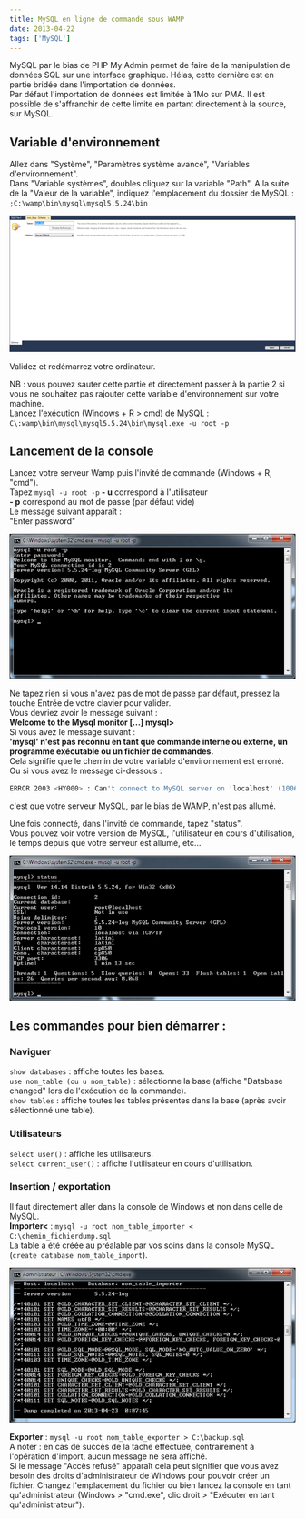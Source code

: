 ```yaml
---
title: MySQL en ligne de commande sous WAMP 
date: 2013-04-22
tags: ['MySQL']
---
```


MySQL par le bias de PHP My Admin permet de faire de la manipulation de données SQL sur une interface graphique. Hélas, cette dernière est en partie bridée dans l'importation de données.  
Par défaut l'importation de données est limitée à 1Mo sur PMA. Il est possible de s'affranchir de cette limite en partant directement à la source, sur MySQL.

## Variable d'environnement

Allez dans "Système", "Paramètres système avancé", "Variables d'environnement".  
Dans "Variable systèmes", doubles cliquez sur la variable "Path". A la suite de la "Valeur de la variable", indiquez l'emplacement du dossier de MySQL :  
`;C:\wamp\bin\mysql\mysql5.5.24\bin`

![](./img/news/mysql-workbench/mysql-workbench_img_3.jpg)

Validez et redémarrez votre ordinateur.

NB : vous pouvez sauter cette partie et directement passer à la partie 2 si vous ne souhaitez pas rajouter cette variable d'environnement sur votre machine.  
Lancez l'exécution (Windows + R > cmd) de MySQL : `C\:wamp\bin\mysql\mysql5.5.24\bin\mysql.exe -u root -p`

## Lancement de la console

Lancez votre serveur Wamp puis l'invité de commande (Windows + R, "cmd").  
Tapez `mysql -u root -p` **- u** correspond à l'utilisateur  
**- p** correspond au mot de passe (par défaut vide)  
Le message suivant apparaît :  
"Enter password"

![](./img/news/mysql_wamp_commandes/mysql_wamp_commande_2.jpg)

Ne tapez rien si vous n'avez pas de mot de passe par défaut, pressez la touche Entrée de votre clavier pour valider.  
Vous devriez avoir le message suivant :  
**Welcome to the Mysql monitor [...] mysql>**  
Si vous avez le message suivant :  
**'mysql' n'est pas reconnu en tant que commande interne ou externe, un programme exécutable ou un fichier de commandes.**  
Cela signifie que le chemin de votre variable d'environnement est erroné.  
Ou si vous avez le message ci-dessous :

```bash
ERROR 2003 <HY000> : Can't connect to MySQL server on 'localhost' (10061)
```

c'est que votre serveur MySQL, par le bias de WAMP, n'est pas allumé.  

Une fois connecté, dans l'invité de commande, tapez "status".  
Vous pouvez voir votre version de MySQL, l'utilisateur en cours d'utilisation, le temps depuis que votre serveur est allumé, etc...

![](./img/news/mysql_wamp_commandes/mysql_wamp_commande_3.jpg)

## Les commandes pour bien démarrer :</h2>

### Naviguer

`show databases` : affiche toutes les bases.  
`use nom_table (ou u nom_table)` : sélectionne la base (affiche "Database changed" lors de l'exécution de la commande).  
`show tables` : affiche toutes les tables présentes dans la base (après avoir sélectionné une table).

### Utilisateurs

`select user()` : affiche les utilisateurs.  
`select current_user()` : affiche l'utilisateur en cours d'utilisation.

### Insertion / exportation

Il faut directement aller dans la console de Windows et non dans celle de MySQL.  
**Importer<** : `mysql -u root nom_table_importer < C:\chemin_fichierdump.sql`  
La table a été créée au préalable par vos soins dans la console MySQL (`create database nom_table_import`).

![](./img/news/mysql_wamp_commandes/mysql_wamp_commande_4.jpg)

**Exporter** : `mysql -u root nom_table_exporter > C:\backup.sql`  
A noter : en cas de succès de la tache effectuée, contrairement à l'opération d'import, aucun message ne sera affiché.  
Si le message "Accès refusé" apparaît cela peut signifier que vous avez besoin des droits d'administrateur de Windows pour pouvoir créer un fichier. Changez l'emplacement du fichier ou bien lancez la console en tant qu'administrateur (Windows > "cmd.exe", clic droit > "Exécuter en tant qu'administrateur").
